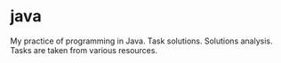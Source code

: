 # java
My practice of programming in Java. Task solutions. Solutions analysis. Tasks are taken from various resources.
